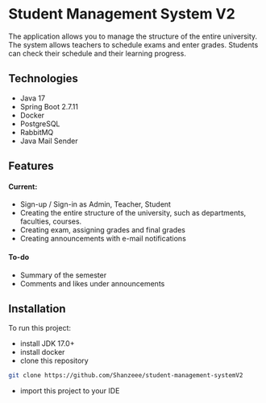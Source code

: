 
# Student Management System V2

The application allows you to manage the structure of the entire university. The system allows teachers to schedule exams and enter grades. Students can check their schedule and their learning progress.


## Technologies
- Java 17
- Spring Boot 2.7.11
- Docker
- PostgreSQL
- RabbitMQ
- Java Mail Sender
## Features
#### Current:
- Sign-up / Sign-in as Admin, Teacher, Student
- Creating the entire structure of the university, such as departments, faculties, courses.
- Creating exam, assigning grades and final grades
- Creating announcements with e-mail notifications
#### To-do
- Summary of the semester
- Comments and likes under announcements


## Installation
To run this project:
 * install JDK 17.0+
 * install docker
 * clone this repository
 ```sh
git clone https://github.com/Shanzeee/student-management-systemV2
```
 * import this project to your IDE
